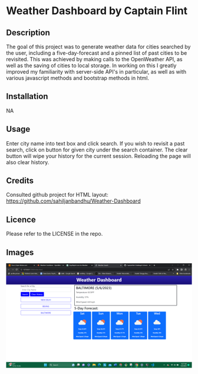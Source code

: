 # Weather Dashboard by Captain Flint

## Description

The goal of this project was to generate weather data for cities searched by the user, including a five-day-forecast and a pinned list of past cities to be revisited. This was achieved by making calls to the OpenWeather API, as well as the saving of cities to local storage. In working on this I greatly improved my familiarity with server-side API's in particular, as well as with various javascript methods and bootstrap methods in html.

## Installation

NA

## Usage

Enter city name into text box and click search. If you wish to revisit a past search, click on button for given city under the search container. The clear button will wipe your history for the current session. Reloading the page will also clear history.

## Credits

Consulted github project for HTML layout:
https://github.com/sahiljanbandhu/Weather-Dashboard

## Licence

Please refer to the LICENSE in the repo.

## Images

<img src="./assets/images/dashboardex.png" alt="screenshot of weather dashboard page">
